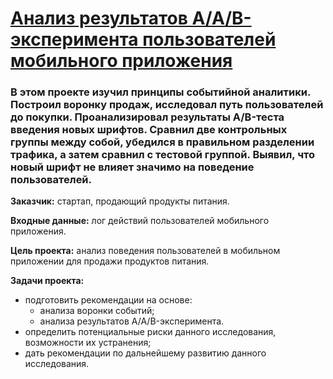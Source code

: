 # [Анализ результатов A/A/B-эксперимента пользователей мобильного приложения](https://nbviewer.jupyter.org/github/Nanobelka/AB_test_analyses_online_shop/blob/main/ab_test.ipynb)
### В этом проекте изучил принципы событийной аналитики. Построил воронку продаж, исследовал путь пользователей до покупки. Проанализировал результаты A/B-теста введения новых шрифтов. Сравнил две контрольных группы между собой, убедился в правильном разделении трафика, а затем сравнил с тестовой группой. Выявил, что новый шрифт не влияет значимо на поведение пользователей.

**Заказчик:** стартап, продающий продукты питания.

**Входные данные:** лог действий пользователей мобильного приложения.

**Цель проекта:** анализ поведения пользователей в мобильном приложении для продажи продуктов питания.

**Задачи проекта:**

- подготовить рекомендации на основе:
    - анализа воронки событий;
    - анализа результатов A/A/B-эксперимента.
- определить потенциальные риски данного исследования, возможности их устранения;  
- дать рекомендации по дальнейшему развитию данного исследования.

